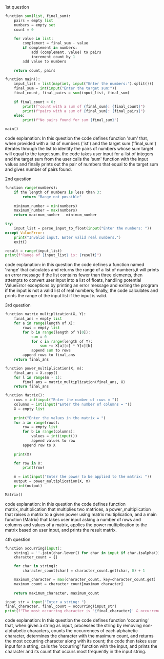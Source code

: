 1st question
```python
function sum(list, final_sum):
    pairs = empty list
    numbers = empty set
    count = 0
    
    for value in list:
        complement = final_sum - value
        if complement in numbers:
            add (complement, value) to pairs
            increment count by 1
        add value to numbers
    
    return count, pairs

function main():
    input_list = list(map(int, input("Enter the numbers:").split()))
    final_sum = int(input("Enter the target sum:"))
    final_count, final_pairs = sum(input_list, final_sum)
    
    if final_count > 0:
        print(f"count with a sum of {final_sum}: {final_count}")
        print(f"pairs with a sum of {final_sum}: {final_pairs}")
    else:
        print(f"No pairs found for sum {final_sum}")

main()
```
code explanation:
In this question the code defines function 'sum' that, when provided with a list of numbers ('ist') and the target sum ('final_sum') iterates through the
list to identify the pairs of numbers whose sum target will equal to the target sum. the code takes user input for a list of integers and the target sum from the user calls the 'sum' function with the input values and finally prints out the pair of numbers that equal to the target sum and gives number of pairs found.



2nd question

```python
function range(numbers):
    if the length of numbers is less than 3:
        return "Range not possible"
    
    minimum_number = min(numbers)
    maximum_number = max(numbers)
    return maximum_number - minimum_number

try:
    input_list = parse_input_to_float(input("Enter the numbers: "))
except ValueError:
    print("Invalid input. Enter valid real numbers.")
    exit()

result = range(input_list)
print(f"Range of {input_list} is: {result}")
```
code explanation:
in this question the code defines a function named 'range' that calculates and returns the range of a list of numbers,it will prints an error message if the list contains fewer than three elements, then attempts to convert user input into a list of floats, handling potential ValueError exceptions by printing an error message and exiting the program if the input is not a valid list of real numbers; finally, the code calculates and prints the range of the input list if the input is valid.








3rd question

```python
function matrix_multiplication(X, Y):
    final_ans = empty list
    for a in range(length of X):
        rows = empty list
        for b in range(length of Y[0]):
            sum = 0
            for c in range(length of Y):
                sum += X[a][c] * Y[c][b]
            append sum to rows
        append rows to final_ans
    return final_ans

function power_multiplication(X, m):
    final_ans = X.copy()
    for l in range(m - 1):
        final_ans = matrix_multiplication(final_ans, X)
    return final_ans

function Matrix():
    rows = int(input("Enter the number of rows = "))
    columns = int(input("Enter the number of columns = "))
    X = empty list
    
    print("Enter the values in the matrix = ")
    for a in range(rows):
        row = empty list
        for b in range(columns):
            values = int(input())
            append values to row
        append row to X
    
    print(X)

    for row in X:
        print(row)
    
    m = int(input("Enter the power to be applied to the matrix: "))
    output = power_multiplication(X, m)
    print(output)

Matrix()
```

code explanation:
in this question the code defines function matrix_multiplication that multiplies two matrices, a power_multiplication that raises a matrix to a given power using matrix multiplication, and a main function (Matrix) that takes user input asking a number of rows and columns and values of a matrix, applies the power multiplication to the matrix based on user input, and prints the result matrix.



4th question

```python
function occurring(input):
    string1 = ''.join(char.lower() for char in input if char.isalpha())
    character_count = {}

    for char in string1:
        character_count[char] = character_count.get(char, 0) + 1

    maximum_character = max(character_count, key=character_count.get)
    maximum_count = character_count[maximum_character]
    
    return maximum_character, maximum_count

input_str = input("Enter a string: ")
final_character, final_count = occurring(input_str)
print(f"The most occurring character is '{final_character}' & occurrence count is {final_count}.")
```


code explanation:
In this question the code defines function 'occurring' that, when given a string as input, processes the string by removing non-alphabetic characters, counts the occurrences of each alphabetic character, determines the character with the maximum count, and returns the most occurring character along with its count; the code then takes user input for a string, calls the 'occurring' function with the input, and prints the character and its count that occurs most frequently in the input string.
